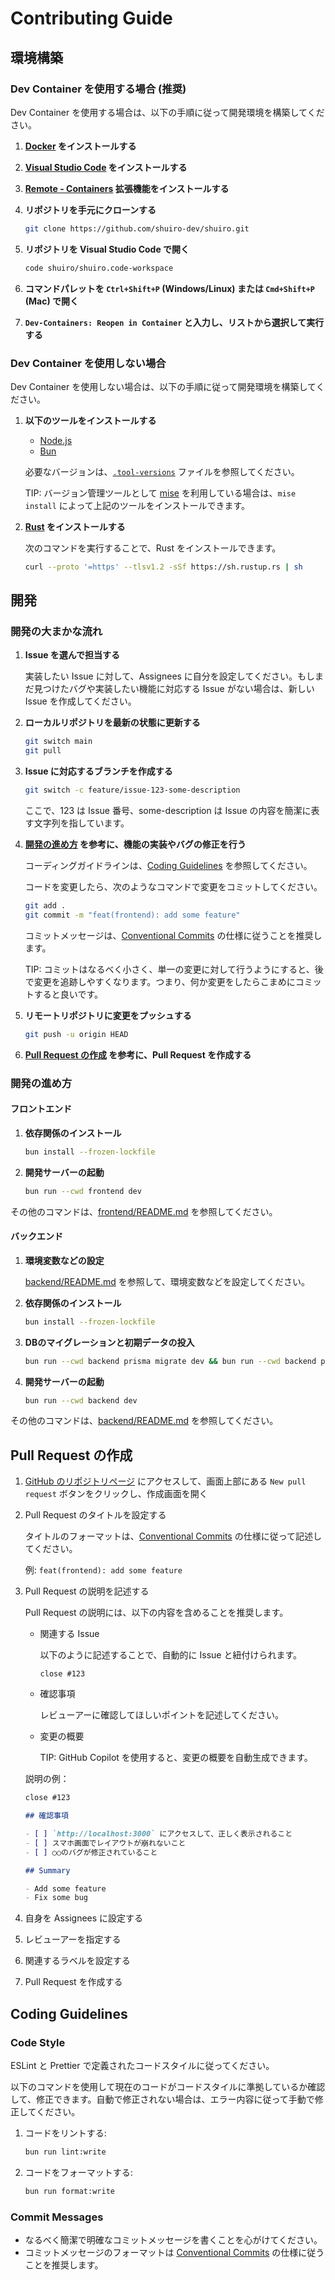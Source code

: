 # Contributing Guide

## 環境構築

### Dev Container を使用する場合 (推奨)

Dev Container を使用する場合は、以下の手順に従って開発環境を構築してください。

1. **[Docker](https://www.docker.com/get-started) をインストールする**

2. **[Visual Studio Code](https://code.visualstudio.com/) をインストールする**

3. **[Remote - Containers](https://marketplace.visualstudio.com/items?itemName=ms-vscode-remote.remote-containers) 拡張機能をインストールする**

4. **リポジトリを手元にクローンする**

   ```sh
   git clone https://github.com/shuiro-dev/shuiro.git
   ```

5. **リポジトリを Visual Studio Code で開く**

   ```sh
   code shuiro/shuiro.code-workspace
   ```

6. **コマンドパレットを `Ctrl+Shift+P` (Windows/Linux) または `Cmd+Shift+P` (Mac) で開く**

7. **`Dev-Containers: Reopen in Container` と入力し、リストから選択して実行する**

### Dev Container を使用しない場合

Dev Container を使用しない場合は、以下の手順に従って開発環境を構築してください。

1. **以下のツールをインストールする**

   - [Node.js](https://nodejs.org/)
   - [Bun](https://bun.sh/)

   必要なバージョンは、[`.tool-versions`](./.tool-versions) ファイルを参照してください。

   TIP: バージョン管理ツールとして [mise](https://mise.jdx.dev/) を利用している場合は、`mise install` によって上記のツールをインストールできます。

2. **[Rust](https://www.rust-lang.org/) をインストールする**

   次のコマンドを実行することで、Rust をインストールできます。

   ```sh
   curl --proto '=https' --tlsv1.2 -sSf https://sh.rustup.rs | sh
   ```

## 開発

### 開発の大まかな流れ

1. **Issue を選んで担当する**

   実装したい Issue に対して、Assignees に自分を設定してください。もしまだ見つけたバグや実装したい機能に対応する Issue がない場合は、新しい Issue を作成してください。

2. **ローカルリポジトリを最新の状態に更新する**

   ```sh
   git switch main
   git pull
   ```

3. **Issue に対応するブランチを作成する**

   ```sh
   git switch -c feature/issue-123-some-description
   ```

   ここで、123 は Issue 番号、some-description は Issue の内容を簡潔に表す文字列を指しています。

4. **[開発の進め方](#開発の進め方) を参考に、機能の実装やバグの修正を行う**

   コーディングガイドラインは、[Coding Guidelines](#coding-guidelines) を参照してください。

   コードを変更したら、次のようなコマンドで変更をコミットしてください。

   ```sh
   git add .
   git commit -m "feat(frontend): add some feature"
   ```

   コミットメッセージは、[Conventional Commits](https://www.conventionalcommits.org/en/v1.0.0/) の仕様に従うことを推奨します。

   TIP: コミットはなるべく小さく、単一の変更に対して行うようにすると、後で変更を追跡しやすくなります。つまり、何か変更をしたらこまめにコミットすると良いです。

5. **リモートリポジトリに変更をプッシュする**

   ```sh
   git push -u origin HEAD
   ```

6. **[Pull Request の作成](#pull-request-の作成) を参考に、Pull Request を作成する**

### 開発の進め方

#### フロントエンド

1. **依存関係のインストール**

   ```sh
   bun install --frozen-lockfile
   ```

2. **開発サーバーの起動**

   ```sh
   bun run --cwd frontend dev
   ```

その他のコマンドは、[frontend/README.md](./frontend/README.md#commands) を参照してください。

#### バックエンド

1. **環境変数などの設定**

   [backend/README.md](./backend/README.md#setup) を参照して、環境変数などを設定してください。

2. **依存関係のインストール**

   ```sh
   bun install --frozen-lockfile
   ```

3. **DBのマイグレーションと初期データの投入**

   ```sh
   bun run --cwd backend prisma migrate dev && bun run --cwd backend prisma db seed
   ```

4. **開発サーバーの起動**

   ```sh
   bun run --cwd backend dev
   ```

その他のコマンドは、[backend/README.md](./backend/README.md#commands) を参照してください。

## Pull Request の作成

1.  [GitHub のリポジトリページ](https://github.com/shuiro-dev/shuiro/pulls) にアクセスして、画面上部にある `New pull request` ボタンをクリックし、作成画面を開く

2.  Pull Request のタイトルを設定する

    タイトルのフォーマットは、[Conventional Commits](https://www.conventionalcommits.org/en/v1.0.0/) の仕様に従って記述してください。

    例: `feat(frontend): add some feature`

3.  Pull Request の説明を記述する

    Pull Request の説明には、以下の内容を含めることを推奨します。

    - 関連する Issue

      以下のように記述することで、自動的に Issue と紐付けられます。

      ```
      close #123
      ```

    - 確認事項

      レビューアーに確認してほしいポイントを記述してください。

    - 変更の概要

      TIP: GitHub Copilot を使用すると、変更の概要を自動生成できます。

    説明の例：

    ```md
    close #123

    ## 確認事項

    - [ ] `http://localhost:3000` にアクセスして、正しく表示されること
    - [ ] スマホ画面でレイアウトが崩れないこと
    - [ ] ○○のバグが修正されていること

    ## Summary

    - Add some feature
    - Fix some bug
    ```

4.  自身を Assignees に設定する
5.  レビューアーを指定する
6.  関連するラベルを設定する

7.  Pull Request を作成する

## Coding Guidelines

### Code Style

ESLint と Prettier で定義されたコードスタイルに従ってください。

以下のコマンドを使用して現在のコードがコードスタイルに準拠しているか確認して、修正できます。自動で修正されない場合は、エラー内容に従って手動で修正してください。

1. コードをリントする:

   ```sh
   bun run lint:write
   ```

2. コードをフォーマットする:

   ```sh
   bun run format:write
   ```

### Commit Messages

- なるべく簡潔で明確なコミットメッセージを書くことを心がけてください。
- コミットメッセージのフォーマットは [Conventional Commits](https://www.conventionalcommits.org/en/v1.0.0/) の仕様に従うことを推奨します。
